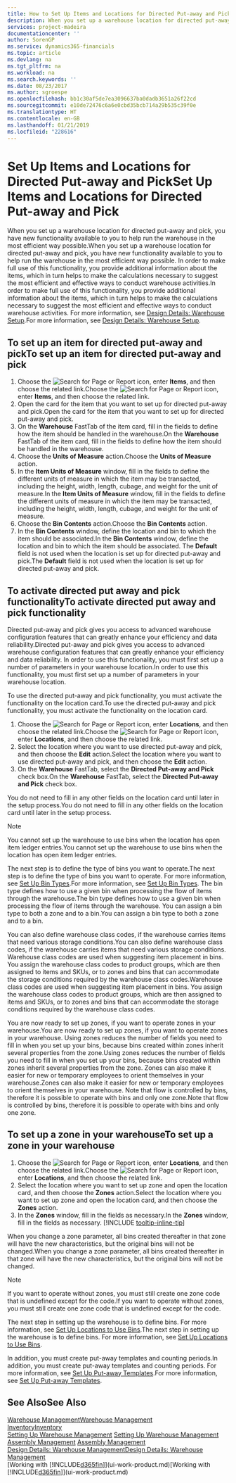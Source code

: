 ```yaml
---
title: How to Set Up Items and Locations for Directed Put-away and Pick | Microsoft Docs
description: When you set up a warehouse location for directed put-away and pick, you have new functionality available to you to help run the warehouse in the most efficient way possible.
services: project-madeira
documentationcenter: ''
author: SorenGP
ms.service: dynamics365-financials
ms.topic: article
ms.devlang: na
ms.tgt_pltfrm: na
ms.workload: na
ms.search.keywords: ''
ms.date: 08/23/2017
ms.author: sgroespe
ms.openlocfilehash: bb1c30af5de7ea3096637ba0dadb3651a26f22cd
ms.sourcegitcommit: e10de72476c6a6e0cbd35bcb714a29b535c39f0e
ms.translationtype: HT
ms.contentlocale: en-GB
ms.lasthandoff: 01/21/2019
ms.locfileid: "228616"
---
```

# <a name="set-up-items-and-locations-for-directed-put-away-and-pick"></a><span data-ttu-id="abccf-103">Set Up Items and Locations for Directed Put-away and Pick</span><span class="sxs-lookup"><span data-stu-id="abccf-103">Set Up Items and Locations for Directed Put-away and Pick</span></span>
<span data-ttu-id="abccf-104">When you set up a warehouse location for directed put-away and pick, you have new functionality available to you to help run the warehouse in the most efficient way possible.</span><span class="sxs-lookup"><span data-stu-id="abccf-104">When you set up a warehouse location for directed put-away and pick, you have new functionality available to you to help run the warehouse in the most efficient way possible.</span></span> <span data-ttu-id="abccf-105">In order to make full use of this functionality, you provide additional information about the items, which in turn helps to make the calculations necessary to suggest the most efficient and effective ways to conduct warehouse activities.</span><span class="sxs-lookup"><span data-stu-id="abccf-105">In order to make full use of this functionality, you provide additional information about the items, which in turn helps to make the calculations necessary to suggest the most efficient and effective ways to conduct warehouse activities.</span></span> <span data-ttu-id="abccf-106">For more information, see [Design Details: Warehouse Setup](design-details-warehouse-setup.md).</span><span class="sxs-lookup"><span data-stu-id="abccf-106">For more information, see [Design Details: Warehouse Setup](design-details-warehouse-setup.md).</span></span>

## <a name="to-set-up-an-item-for-directed-put-away-and-pick"></a><span data-ttu-id="abccf-107">To set up an item for directed put-away and pick</span><span class="sxs-lookup"><span data-stu-id="abccf-107">To set up an item for directed put-away and pick</span></span>  
1.  <span data-ttu-id="abccf-108">Choose the ![Search for Page or Report](media/ui-search/search_small.png "Search for Page or Report icon") icon, enter **Items**, and then choose the related link.</span><span class="sxs-lookup"><span data-stu-id="abccf-108">Choose the ![Search for Page or Report](media/ui-search/search_small.png "Search for Page or Report icon") icon, enter **Items**, and then choose the related link.</span></span>  
2.  <span data-ttu-id="abccf-109">Open the card for the item that you want to set up for directed put-away and pick.</span><span class="sxs-lookup"><span data-stu-id="abccf-109">Open the card for the item that you want to set up for directed put-away and pick.</span></span>
3. <span data-ttu-id="abccf-110">On the **Warehouse** FastTab of the item card, fill in the fields to define how the item should be handled in the warehouse.</span><span class="sxs-lookup"><span data-stu-id="abccf-110">On the **Warehouse** FastTab of the item card, fill in the fields to define how the item should be handled in the warehouse.</span></span>  
4.  <span data-ttu-id="abccf-111">Choose the **Units of Measure** action.</span><span class="sxs-lookup"><span data-stu-id="abccf-111">Choose the **Units of Measure** action.</span></span>
5. <span data-ttu-id="abccf-112">In the **Item Units of Measure** window, fill in the fields to define the different units of measure in which the item may be transacted, including the height, width, length, cubage, and weight for the unit of measure.</span><span class="sxs-lookup"><span data-stu-id="abccf-112">In the **Item Units of Measure** window, fill in the fields to define the different units of measure in which the item may be transacted, including the height, width, length, cubage, and weight for the unit of measure.</span></span>
6. <span data-ttu-id="abccf-113">Choose the **Bin Contents** action.</span><span class="sxs-lookup"><span data-stu-id="abccf-113">Choose the **Bin Contents** action.</span></span>
7. <span data-ttu-id="abccf-114">In the **Bin Contents** window, define the location and bin to which the item should be associated.</span><span class="sxs-lookup"><span data-stu-id="abccf-114">In the **Bin Contents** window, define the location and bin to which the item should be associated.</span></span> <span data-ttu-id="abccf-115">The **Default** field is not used when the location is set up for directed put-away and pick.</span><span class="sxs-lookup"><span data-stu-id="abccf-115">The **Default** field is not used when the location is set up for directed put-away and pick.</span></span>  

## <a name="to-activate-directed-put-away-and-pick-functionality"></a><span data-ttu-id="abccf-116">To activate directed put away and pick functionality</span><span class="sxs-lookup"><span data-stu-id="abccf-116">To activate directed put away and pick functionality</span></span>  
<span data-ttu-id="abccf-117">Directed put-away and pick gives you access to advanced warehouse configuration features that can greatly enhance your efficiency and data reliability.</span><span class="sxs-lookup"><span data-stu-id="abccf-117">Directed put-away and pick gives you access to advanced warehouse configuration features that can greatly enhance your efficiency and data reliability.</span></span> <span data-ttu-id="abccf-118">In order to use this functionality, you must first set up a number of parameters in your warehouse location.</span><span class="sxs-lookup"><span data-stu-id="abccf-118">In order to use this functionality, you must first set up a number of parameters in your warehouse location.</span></span>  

<span data-ttu-id="abccf-119">To use the directed put-away and pick functionality, you must activate the functionality on the location card.</span><span class="sxs-lookup"><span data-stu-id="abccf-119">To use the directed put-away and pick functionality, you must activate the functionality on the location card.</span></span>    
1.  <span data-ttu-id="abccf-120">Choose the ![Search for Page or Report](media/ui-search/search_small.png "Search for Page or Report icon") icon, enter **Locations**, and then choose the related link.</span><span class="sxs-lookup"><span data-stu-id="abccf-120">Choose the ![Search for Page or Report](media/ui-search/search_small.png "Search for Page or Report icon") icon, enter **Locations**, and then choose the related link.</span></span>  
2.  <span data-ttu-id="abccf-121">Select the location where you want to use directed put-away and pick, and then choose the **Edit** action.</span><span class="sxs-lookup"><span data-stu-id="abccf-121">Select the location where you want to use directed put-away and pick, and then choose the **Edit** action.</span></span>  
3.  <span data-ttu-id="abccf-122">On the **Warehouse** FastTab, select the **Directed Put-away and Pick** check box.</span><span class="sxs-lookup"><span data-stu-id="abccf-122">On the **Warehouse** FastTab, select the **Directed Put-away and Pick** check box.</span></span>  

<span data-ttu-id="abccf-123">You do not need to fill in any other fields on the location card until later in the setup process.</span><span class="sxs-lookup"><span data-stu-id="abccf-123">You do not need to fill in any other fields on the location card until later in the setup process.</span></span>  

> [!NOTE]  
>  <span data-ttu-id="abccf-124">You cannot set up the warehouse to use bins when the location has open item ledger entries.</span><span class="sxs-lookup"><span data-stu-id="abccf-124">You cannot set up the warehouse to use bins when the location has open item ledger entries.</span></span>  

<span data-ttu-id="abccf-125">The next step is to define the type of bins you want to operate.</span><span class="sxs-lookup"><span data-stu-id="abccf-125">The next step is to define the type of bins you want to operate.</span></span> <span data-ttu-id="abccf-126">For more information, see [Set Up Bin Types](warehouse-how-to-set-up-bin-types.md).</span><span class="sxs-lookup"><span data-stu-id="abccf-126">For more information, see [Set Up Bin Types](warehouse-how-to-set-up-bin-types.md).</span></span> <span data-ttu-id="abccf-127">The bin type defines how to use a given bin when processing the flow of items through the warehouse.</span><span class="sxs-lookup"><span data-stu-id="abccf-127">The bin type defines how to use a given bin when processing the flow of items through the warehouse.</span></span> <span data-ttu-id="abccf-128">You can assign a bin type to both a zone and to a bin.</span><span class="sxs-lookup"><span data-stu-id="abccf-128">You can assign a bin type to both a zone and to a bin.</span></span>  

<span data-ttu-id="abccf-129">You can also define warehouse class codes, if the warehouse carries items that need various storage conditions.</span><span class="sxs-lookup"><span data-stu-id="abccf-129">You can also define warehouse class codes, if the warehouse carries items that need various storage conditions.</span></span> <span data-ttu-id="abccf-130">Warehouse class codes are used when suggesting item placement in bins. You assign the warehouse class codes to product groups, which are then assigned to items and SKUs, or to zones and bins that can accommodate the storage conditions required by the warehouse class codes.</span><span class="sxs-lookup"><span data-stu-id="abccf-130">Warehouse class codes are used when suggesting item placement in bins. You assign the warehouse class codes to product groups, which are then assigned to items and SKUs, or to zones and bins that can accommodate the storage conditions required by the warehouse class codes.</span></span>  

<span data-ttu-id="abccf-131">You are now ready to set up zones, if you want to operate zones in your warehouse.</span><span class="sxs-lookup"><span data-stu-id="abccf-131">You are now ready to set up zones, if you want to operate zones in your warehouse.</span></span> <span data-ttu-id="abccf-132">Using zones reduces the number of fields you need to fill in when you set up your bins, because bins created within zones inherit several properties from the zone.</span><span class="sxs-lookup"><span data-stu-id="abccf-132">Using zones reduces the number of fields you need to fill in when you set up your bins, because bins created within zones inherit several properties from the zone.</span></span> <span data-ttu-id="abccf-133">Zones can also make it easier for new or temporary employees to orient themselves in your warehouse.</span><span class="sxs-lookup"><span data-stu-id="abccf-133">Zones can also make it easier for new or temporary employees to orient themselves in your warehouse.</span></span> <span data-ttu-id="abccf-134">Note that flow is controlled by bins, therefore it is possible to operate with bins and only one zone.</span><span class="sxs-lookup"><span data-stu-id="abccf-134">Note that flow is controlled by bins, therefore it is possible to operate with bins and only one zone.</span></span>  

## <a name="to-set-up-a-zone-in-your-warehouse"></a><span data-ttu-id="abccf-135">To set up a zone in your warehouse</span><span class="sxs-lookup"><span data-stu-id="abccf-135">To set up a zone in your warehouse</span></span>  
1. <span data-ttu-id="abccf-136">Choose the ![Search for Page or Report](media/ui-search/search_small.png "Search for Page or Report icon") icon, enter **Locations**, and then choose the related link.</span><span class="sxs-lookup"><span data-stu-id="abccf-136">Choose the ![Search for Page or Report](media/ui-search/search_small.png "Search for Page or Report icon") icon, enter **Locations**, and then choose the related link.</span></span>  
2. <span data-ttu-id="abccf-137">Select the location where you want to set up zone and open the location card, and then choose the **Zones** action.</span><span class="sxs-lookup"><span data-stu-id="abccf-137">Select the location where you want to set up zone and open the location card, and then choose the **Zones** action.</span></span>  
3. <span data-ttu-id="abccf-138">In the **Zones** window, fill in the fields as necessary.</span><span class="sxs-lookup"><span data-stu-id="abccf-138">In the **Zones** window, fill in the fields as necessary.</span></span> [!INCLUDE [tooltip-inline-tip](includes/tooltip-inline-tip_md.md)]  

<span data-ttu-id="abccf-139">When you change a zone parameter, all bins created thereafter in that zone will have the new characteristics, but the original bins will not be changed.</span><span class="sxs-lookup"><span data-stu-id="abccf-139">When you change a zone parameter, all bins created thereafter in that zone will have the new characteristics, but the original bins will not be changed.</span></span>  

> [!NOTE]  
>  <span data-ttu-id="abccf-140">If you want to operate without zones, you must still create one zone code that is undefined except for the code.</span><span class="sxs-lookup"><span data-stu-id="abccf-140">If you want to operate without zones, you must still create one zone code that is undefined except for the code.</span></span>  

<span data-ttu-id="abccf-141">The next step in setting up the warehouse is to define bins. For more information, see [Set Up Locations to Use Bins](warehouse-how-to-set-up-locations-to-use-bins.md).</span><span class="sxs-lookup"><span data-stu-id="abccf-141">The next step in setting up the warehouse is to define bins. For more information, see [Set Up Locations to Use Bins](warehouse-how-to-set-up-locations-to-use-bins.md).</span></span>  

<span data-ttu-id="abccf-142">In addition, you must create put-away templates and counting periods.</span><span class="sxs-lookup"><span data-stu-id="abccf-142">In addition, you must create put-away templates and counting periods.</span></span> <span data-ttu-id="abccf-143">For more information, see [Set Up Put-away Templates](warehouse-how-to-set-up-put-away-templates.md).</span><span class="sxs-lookup"><span data-stu-id="abccf-143">For more information, see [Set Up Put-away Templates](warehouse-how-to-set-up-put-away-templates.md).</span></span>  

## <a name="see-also"></a><span data-ttu-id="abccf-144">See Also</span><span class="sxs-lookup"><span data-stu-id="abccf-144">See Also</span></span>  
[<span data-ttu-id="abccf-145">Warehouse Management</span><span class="sxs-lookup"><span data-stu-id="abccf-145">Warehouse Management</span></span>](warehouse-manage-warehouse.md)  
[<span data-ttu-id="abccf-146">Inventory</span><span class="sxs-lookup"><span data-stu-id="abccf-146">Inventory</span></span>](inventory-manage-inventory.md)  
<span data-ttu-id="abccf-147">[Setting Up Warehouse Management](warehouse-setup-warehouse.md)   </span><span class="sxs-lookup"><span data-stu-id="abccf-147">[Setting Up Warehouse Management](warehouse-setup-warehouse.md)   </span></span>  
<span data-ttu-id="abccf-148">[Assembly Management](assembly-assemble-items.md)  </span><span class="sxs-lookup"><span data-stu-id="abccf-148">[Assembly Management](assembly-assemble-items.md)  </span></span>  
[<span data-ttu-id="abccf-149">Design Details: Warehouse Management</span><span class="sxs-lookup"><span data-stu-id="abccf-149">Design Details: Warehouse Management</span></span>](design-details-warehouse-management.md)  
<span data-ttu-id="abccf-150">[Working with [!INCLUDE[d365fin](includes/d365fin_md.md)]](ui-work-product.md)</span><span class="sxs-lookup"><span data-stu-id="abccf-150">[Working with [!INCLUDE[d365fin](includes/d365fin_md.md)]](ui-work-product.md)</span></span>  
